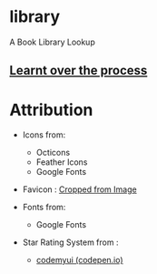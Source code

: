 # library
A Book Library Lookup

## [Learnt over the process](./miss'n'take.md)

# Attribution

- Icons from:
    - Octicons
    - Feather Icons
    - Google Fonts

- Favicon : [Cropped from Image](https://www.vecteezy.com/vector-art/4629763-library-logo-icon-set)

- Fonts from:
    - Google Fonts

- Star Rating System from :
    - [codemyui (codepen.io)](https://codepen.io/ashleynolan/pen/MyqrPr?editors=0100)